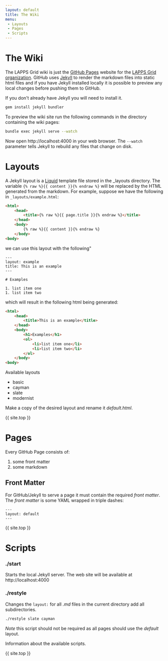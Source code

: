 ```yaml
---
layout: default
title: The Wiki
menu:
 - Layouts
 - Pages
 - Scripts	
---
```


# The Wiki

The LAPPS Grid wiki is just the [GitHub Pages](https://pages.github.com) website for the [LAPPS Grid organization](https://github.com/lapps). GitHub uses [Jekyll](https://github.com/jekyll/jekyll) to render the markdown files into static html files and if you have Jekyll installed locally it is possible to preview any local changes before pushing them to GitHub.

If you don't already have Jekyll you will need to install it.

```bash
gem install jekyll bundler  
```

To preview the wiki site run the following commands in the directory containing the wiki pages:

```bash
bundle exec jekyll serve --watch
```

Now open http://localhost:4000 in your web browser.  The `--watch` parameter tells Jekyll to rebuild any files that change on disk.

# Layouts

A Jekyll layout is a [Liquid](https://shopify.github.io/liquid/) template file stored in the \_layouts directory. The variable `{% raw %}{{ content }}{% endraw %}` will be replaced by the HTML generated from the markdown.  For example, suppose we have the following in `_layouts/example.html`:

```html
<html>
	<head>
		<title>{% raw %}{{ page.title }}{% endraw %}</title>
	</head>
	<body>
		{% raw %}{{ content }}{% endraw %}
	</body>
<body>
```

we can use this layout with the following"

```
---
layout: example
title: This is an example
---

# Examples

1. list item one
1. list item two
```

which will result in the following html being generated:

```html
<html>
	<head>
		<title>This is an example</title>
	</head>
	<body>
		<h1>Examples</h1>
		<ol>
			<li>list item one</li>
			<li>list item two</li>
		</ol>
	</body>
<body>
```

Available layouts

- basic
- cayman
- slate
- modernist

Make a copy of the desired layout and rename it *default.html*.

{{ site.top }}

# Pages

Every GitHub Page consists of:

1. some front matter
1. some markdown

## Front Matter

For GitHub/Jekyll to serve a page it must contain the required *front matter*.  The *front matter* is some YAML wrapped in triple dashes:

```
---
layout: default
---
```

{{ site.top }}

# Scripts

### ./start
Starts the local Jekyll server.  The web site will be available at http://localhost:4000

### ./restyle 
Changes the `layout:` for all *.md* files in the current directory add all subdirectories.

```bash
./restyle slate cayman
```

<div class="note">
<em>Note</em> this script should not be required as all pages should use the <i>default</i> layout.
</div>

Information about the available scripts.

{{ site.top }}
